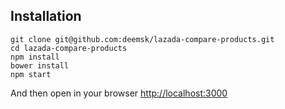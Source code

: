 ## Installation

    git clone git@github.com:deemsk/lazada-compare-products.git
    cd lazada-compare-products
    npm install
    bower install
    npm start

And then open in your browser [http://localhost:3000](http://localhost:3000)